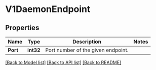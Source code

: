 # V1DaemonEndpoint

## Properties
Name | Type | Description | Notes
------------ | ------------- | ------------- | -------------
**Port** | **int32** | Port number of the given endpoint. | 

[[Back to Model list]](../README.md#documentation-for-models) [[Back to API list]](../README.md#documentation-for-api-endpoints) [[Back to README]](../README.md)


